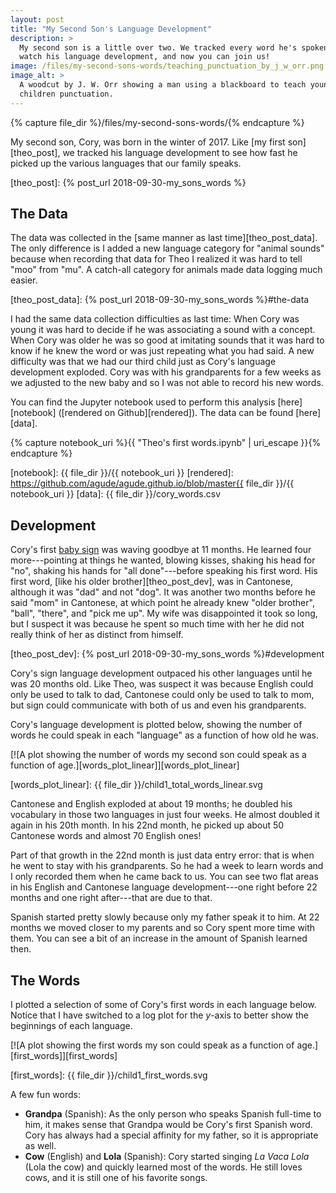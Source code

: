 ```yaml
---
layout: post
title: "My Second Son's Language Development"
description: >
  My second son is a little over two. We tracked every word he's spoken to
  watch his language development, and now you can join us!
image: /files/my-second-sons-words/teaching_punctuation_by_j_w_orr.png
image_alt: >
  A woodcut by J. W. Orr showing a man using a blackboard to teach young
  children punctuation.
---
```


{% capture file_dir %}/files/my-second-sons-words/{% endcapture %}

My second son, Cory, was born in the winter of 2017. Like [my first
son][theo_post], we tracked his language development to see how fast he picked
up the various languages that our family speaks.

[theo_post]: {% post_url 2018-09-30-my_sons_words %}

## The Data

The data was collected in the [same manner as last time][theo_post_data]. The
only difference is I added a new language category for "animal sounds" because
when recording that data for Theo I realized it was hard to tell "moo" from
"mu". A catch-all category for animals made data logging much easier.

[theo_post_data]: {% post_url 2018-09-30-my_sons_words %}#the-data

I had the same data collection difficulties as last time: When Cory was young
it was hard to decide if he was associating a sound with a concept. When Cory
was older he was so good at imitating sounds that it was hard to know if he
knew the word or was just repeating what you had said. A new difficulty was
that we had our third child just as Cory's language development exploded. Cory
was with his grandparents for a few weeks as we adjusted to the new baby and
so I was not able to record his new words.

You can find the Jupyter notebook used to perform this analysis
[here][notebook] ([rendered on Github][rendered]). The data can be found
[here][data].

{% capture notebook_uri %}{{ "Theo's first words.ipynb" | uri_escape }}{% endcapture %}

[notebook]: {{ file_dir }}/{{ notebook_uri }}
[rendered]: https://github.com/agude/agude.github.io/blob/master{{ file_dir }}/{{ notebook_uri }}
[data]: {{ file_dir }}/cory_words.csv

## Development

Cory's first [baby sign][baby_sign] was waving goodbye at 11 months. He
learned four more---pointing at things he wanted, blowing kisses, shaking his
head for "no", shaking his hands for "all done"---before speaking his first
word. His first word, [like his older brother][theo_post_dev], was in
Cantonese, although it was "dad" and not "dog". It was another two months
before he said "mom" in Cantonese, at which point he already knew "older
brother", "ball", "there", and "pick me up". My wife was disappointed it took
so long, but I suspect it was because he spent so much time with her he did
not really think of her as distinct from himself.

[baby_sign]: https://en.wikipedia.org/wiki/Baby_sign_language
[theo_post_dev]: {% post_url 2018-09-30-my_sons_words %}#development

Cory's sign language development outpaced his other languages until he was 20
months old. Like Theo, was suspect it was because English could only be used
to talk to dad, Cantonese could only be used to talk to mom, but sign could
communicate with both of us and even his grandparents.

Cory's language development is plotted below, showing the number of words he
could speak in each "language" as a function of how old he was.

[![A plot showing the number of words my second son could speak as a function
of age.][words_plot_linear]][words_plot_linear]

[words_plot_linear]: {{ file_dir }}/child1_total_words_linear.svg

Cantonese and English exploded at about 19 months; he doubled his vocabulary
in those two languages in just four weeks. He almost doubled it again in his
20th month. In his 22nd month, he picked up about 50 Cantonese words and
almost 70 English ones!

Part of that growth in the 22nd month is just data entry error: that is
when he went to stay with his grandparents. So he had a week to learn words
and I only recorded them when he came back to us. You can see two flat areas
in his English and Cantonese language development---one right before 22 months
and one right after---that are due to that.

Spanish started pretty slowly because only my father speak it to him. At 22
months we moved closer to my parents and so Cory spent more time with them.
You can see a bit of an increase in the amount of Spanish learned then.

## The Words

I plotted a selection of some of Cory's first words in each language below.
Notice that I have switched to a log plot for the _y_-axis to better show the
beginnings of each language.

[![A plot showing the first words my son could speak as a function of
age.][first_words]][first_words]

[first_words]: {{ file_dir }}/child1_first_words.svg

A few fun words:

- **Grandpa** (Spanish): As the only person who speaks Spanish full-time to
him, it makes sense that Grandpa would be Cory's first Spanish word. Cory has
always had a special affinity for my father, so it is appropriate as well.
- **Cow** (English) and **Lola** (Spanish): Cory started singing _La Vaca
Lola_ (Lola the cow) and quickly learned most of the words. He still loves
cows, and it is still one of his favorite songs.
